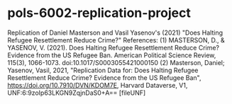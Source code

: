 # pols-6002-replication-project
Replication of Daniel Masterson and Vasil Yasenov's (2021) "Does Halting Refugee Resettlement Reduce Crime?"
References:
(1) MASTERSON, D., & YASENOV, V. (2021). Does Halting Refugee Resettlement Reduce Crime? Evidence from the US Refugee Ban. American Political Science Review, 115(3), 1066-1073. doi:10.1017/S0003055421000150
(2) Masterson, Daniel; Yasenov, Vasil, 2021, "Replication Data for: Does Halting Refugee Resettlement Reduce Crime? Evidence from the US Refugee Ban", https://doi.org/10.7910/DVN/KDOM7E, Harvard Dataverse, V1, UNF:6:9zoIp63LKGN9ZqjnDaS0+A== [fileUNF]
